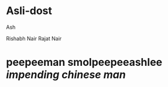 # Asli-dost

Ash

Rishabh Nair
Rajat Nair

peepeeman
smolpeepeeashlee
_impending chinese man_
=======

